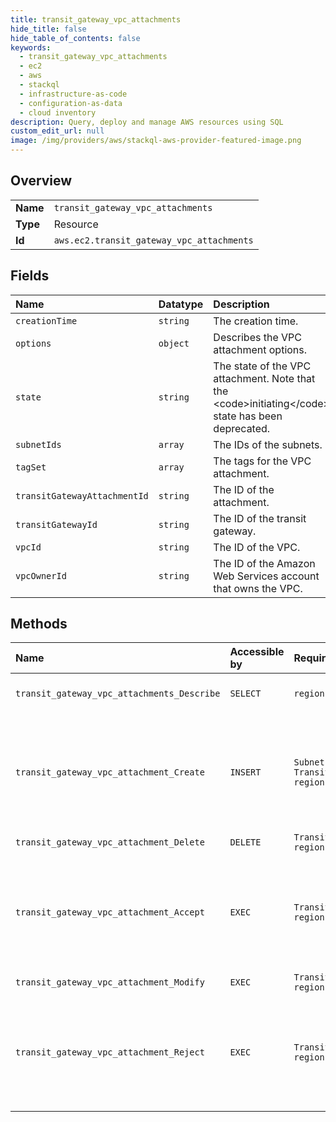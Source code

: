 ```yaml
---
title: transit_gateway_vpc_attachments
hide_title: false
hide_table_of_contents: false
keywords:
  - transit_gateway_vpc_attachments
  - ec2
  - aws    
  - stackql
  - infrastructure-as-code
  - configuration-as-data
  - cloud inventory
description: Query, deploy and manage AWS resources using SQL
custom_edit_url: null
image: /img/providers/aws/stackql-aws-provider-featured-image.png
---
```

  
    

## Overview
<table><tbody>
<tr><td><b>Name</b></td><td><code>transit_gateway_vpc_attachments</code></td></tr>
<tr><td><b>Type</b></td><td>Resource</td></tr>
<tr><td><b>Id</b></td><td><code>aws.ec2.transit_gateway_vpc_attachments</code></td></tr>
</tbody></table>

## Fields
| Name | Datatype | Description |
|:-----|:---------|:------------|
| `creationTime` | `string` | The creation time. |
| `options` | `object` | Describes the VPC attachment options. |
| `state` | `string` | The state of the VPC attachment. Note that the &lt;code&gt;initiating&lt;/code&gt; state has been deprecated. |
| `subnetIds` | `array` | The IDs of the subnets. |
| `tagSet` | `array` | The tags for the VPC attachment. |
| `transitGatewayAttachmentId` | `string` | The ID of the attachment. |
| `transitGatewayId` | `string` | The ID of the transit gateway. |
| `vpcId` | `string` | The ID of the VPC. |
| `vpcOwnerId` | `string` | The ID of the Amazon Web Services account that owns the VPC. |
## Methods
| Name | Accessible by | Required Params | Description |
|:-----|:--------------|:----------------|:------------|
| `transit_gateway_vpc_attachments_Describe` | `SELECT` | `region` | Describes one or more VPC attachments. By default, all VPC attachments are described. Alternatively, you can filter the results. |
| `transit_gateway_vpc_attachment_Create` | `INSERT` | `SubnetIds, TransitGatewayId, VpcId, region` | &lt;p&gt;Attaches the specified VPC to the specified transit gateway.&lt;/p&gt; &lt;p&gt;If you attach a VPC with a CIDR range that overlaps the CIDR range of a VPC that is already attached, the new VPC CIDR range is not propagated to the default propagation route table.&lt;/p&gt; &lt;p&gt;To send VPC traffic to an attached transit gateway, add a route to the VPC route table using &lt;a&gt;CreateRoute&lt;/a&gt;.&lt;/p&gt; |
| `transit_gateway_vpc_attachment_Delete` | `DELETE` | `TransitGatewayAttachmentId, region` | Deletes the specified VPC attachment. |
| `transit_gateway_vpc_attachment_Accept` | `EXEC` | `TransitGatewayAttachmentId, region` | &lt;p&gt;Accepts a request to attach a VPC to a transit gateway.&lt;/p&gt; &lt;p&gt;The VPC attachment must be in the &lt;code&gt;pendingAcceptance&lt;/code&gt; state. Use &lt;a&gt;DescribeTransitGatewayVpcAttachments&lt;/a&gt; to view your pending VPC attachment requests. Use &lt;a&gt;RejectTransitGatewayVpcAttachment&lt;/a&gt; to reject a VPC attachment request.&lt;/p&gt; |
| `transit_gateway_vpc_attachment_Modify` | `EXEC` | `TransitGatewayAttachmentId, region` | Modifies the specified VPC attachment. |
| `transit_gateway_vpc_attachment_Reject` | `EXEC` | `TransitGatewayAttachmentId, region` | &lt;p&gt;Rejects a request to attach a VPC to a transit gateway.&lt;/p&gt; &lt;p&gt;The VPC attachment must be in the &lt;code&gt;pendingAcceptance&lt;/code&gt; state. Use &lt;a&gt;DescribeTransitGatewayVpcAttachments&lt;/a&gt; to view your pending VPC attachment requests. Use &lt;a&gt;AcceptTransitGatewayVpcAttachment&lt;/a&gt; to accept a VPC attachment request.&lt;/p&gt; |
